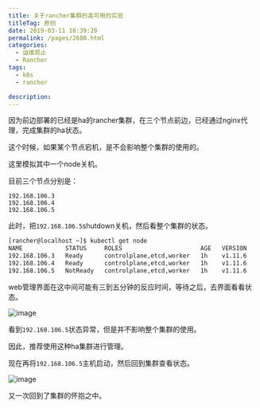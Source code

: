 ```yaml
---
title: 关于rancher集群的高可用的实验
titleTag: 原创
date: 2019-03-11 18:39:28
permalink: /pages/2680.html
categories: 
  - 运维观止
  - Rancher
tags: 
  - k8s
  - rancher

description: 
---
```


因为前边部署的已经是ha的rancher集群，在三个节点前边，已经通过nginx代理，完成集群的ha状态。

这个时候，如果某个节点宕机，是不会影响整个集群的使用的。

这里模拟其中一个node关机。

目前三个节点分别是：

```
192.168.106.3
192.168.106.4
192.168.106.5
```

此时，把`192.168.106.5`shutdown关机，然后看整个集群的状态。

```sh
[rancher@localhost ~]$ kubectl get node
NAME            STATUS     ROLES                      AGE   VERSION
192.168.106.3   Ready      controlplane,etcd,worker   1h    v1.11.6
192.168.106.4   Ready      controlplane,etcd,worker   1h    v1.11.6
192.168.106.5   NotReady   controlplane,etcd,worker   1h    v1.11.6
```

web管理界面在这中间可能有三到五分钟的反应时间，等待之后，去界面看看状态。

![image](http://t.eryajf.net/imgs/2021/09/c39764d404064f37.jpg)

看到`192.168.106.5`状态异常，但是并不影响整个集群的使用。

因此，推荐使用这种ha集群进行管理。

现在再将`192.168.106.5`主机启动，然后回到集群查看状态。

![image](http://t.eryajf.net/imgs/2021/09/62a4f5feac391fe5.jpg)

又一次回到了集群的怀抱之中。
